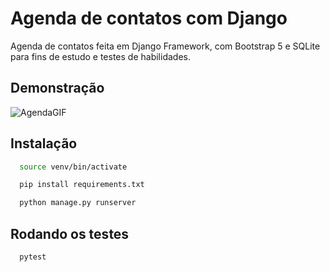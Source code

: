 
# Agenda de contatos com Django


Agenda de contatos feita em Django Framework, com Bootstrap 5 e SQLite para fins de estudo e testes de habilidades.
## Demonstração

![AgendaGIF](https://user-images.githubusercontent.com/94191697/194900102-5efc5dcb-3fec-4f5b-9eae-9e5fdc508d91.gif)

## Instalação


```bash
  source venv/bin/activate

  pip install requirements.txt

  python manage.py runserver 
```
    
## Rodando os testes


```bash
  pytest
```
